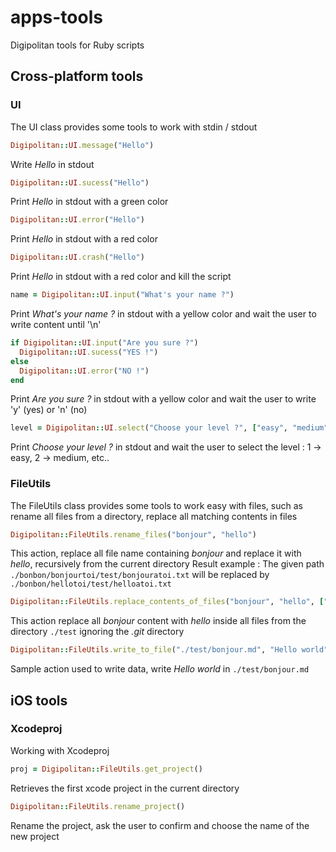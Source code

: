 # apps-tools

Digipolitan tools for Ruby scripts

## Cross-platform tools

### UI

The UI class provides some tools to work with stdin / stdout

````Ruby
Digipolitan::UI.message("Hello")
````
Write *Hello* in stdout

````Ruby
Digipolitan::UI.sucess("Hello")
````
Print *Hello* in stdout with a green color

````Ruby
Digipolitan::UI.error("Hello")
````
Print *Hello* in stdout with a red color

````Ruby
Digipolitan::UI.crash("Hello")
````
Print *Hello* in stdout with a red color and kill the script

````Ruby
name = Digipolitan::UI.input("What's your name ?")
````
Print *What's your name ?* in stdout with a yellow color and wait the user to write content until '\n'

````Ruby
if Digipolitan::UI.input("Are you sure ?")
  Digipolitan::UI.sucess("YES !")
else
  Digipolitan::UI.error("NO !")
end
````
Print *Are you sure ?* in stdout with a yellow color and wait the user to write 'y' (yes) or 'n' (no)

````Ruby
level = Digipolitan::UI.select("Choose your level ?", ["easy", "medium", "hard", "very hard"])
````
Print *Choose your level ?* in stdout and wait the user to select the level : 1 -> easy, 2 -> medium, etc..

### FileUtils

The FileUtils class provides some tools to work easy with files, such as rename all files from a directory, replace all matching contents in files

````Ruby
Digipolitan::FileUtils.rename_files("bonjour", "hello")
````
This action, replace all file name containing *bonjour* and replace it with *hello*, recursively from the current directory
Result example :
The given path `./bonbon/bonjourtoi/test/bonjouratoi.txt` will be replaced by `./bonbon/hellotoi/test/helloatoi.txt`

````Ruby
Digipolitan::FileUtils.replace_contents_of_files("bonjour", "hello", [".git"], "./test")
````
This action replace all *bonjour* content with *hello* inside all files from the directory `./test` ignoring the *.git* directory

````Ruby
Digipolitan::FileUtils.write_to_file("./test/bonjour.md", "Hello world")
````
Sample action used to write data, write *Hello world* in `./test/bonjour.md`

## iOS tools

### Xcodeproj

Working with Xcodeproj

````Ruby
proj = Digipolitan::FileUtils.get_project()
````
Retrieves the first xcode project in the current directory

````Ruby
Digipolitan::FileUtils.rename_project()
````
Rename the project, ask the user to confirm and choose the name of the new project
